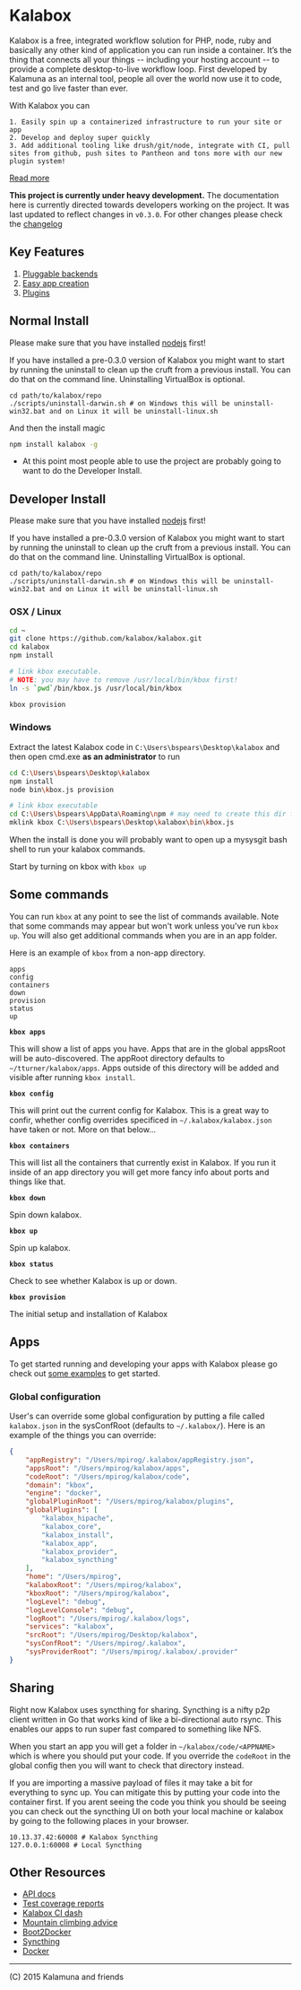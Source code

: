 # Kalabox

Kalabox is a free, integrated workflow solution for PHP, node, ruby and basically any other kind of application you can run inside a container. It’s the thing that connects all your things -- including your hosting account -- to provide a complete desktop-to-live workflow loop. First developed by Kalamuna as an internal tool, people all over the world now use it to code, test and go live faster than ever.

With Kalabox you can

    1. Easily spin up a containerized infrastructure to run your site or app
    2. Develop and deploy super quickly
    3. Add additional tooling like drush/git/node, integrate with CI, pull sites from github, push sites to Pantheon and tons more with our new plugin system!

[Read more](https://github.com/kalabox/kalabox/wiki)

**This project is currently under heavy development.** The documentation here is currently directed towards developers working on the project. It was last updated to reflect changes in `v0.3.0`. For other changes please check the [changelog](https://github.com/kalabox/kalabox/blob/master/CHANGELOG.md)

## Key Features

1. [Pluggable backends](https://github.com/kalabox/kalabox/wiki/Pluggable-Backends)
2. [Easy app creation](https://github.com/kalabox/kalabox-app-examples)
3. [Plugins](https://github.com/kalabox/kalabox/wiki/Plugin-System)

## Normal Install

Please make sure that you have installed [nodejs](http://nodejs.org/) first!

If you have installed a pre-0.3.0 version of Kalabox you might want to start by running the uninstall to clean up the cruft from a previous install. You can do that on the command line. Uninstalling VirtualBox is optional. 

```
cd path/to/kalabox/repo
./scripts/uninstall-darwin.sh # on Windows this will be uninstall-win32.bat and on Linux it will be uninstall-linux.sh
```

And then the install magic

```bash
npm install kalabox -g
```

* At this point most people able to use the project are probably going to want to do the Developer Install.

## Developer Install

Please make sure that you have installed [nodejs](http://nodejs.org/) first!

If you have installed a pre-0.3.0 version of Kalabox you might want to start by running the uninstall to clean up the cruft from a previous install. You can do that on the command line. Uninstalling VirtualBox is optional. 

```
cd path/to/kalabox/repo
./scripts/uninstall-darwin.sh # on Windows this will be uninstall-win32.bat and on Linux it will be uninstall-linux.sh
```

### OSX / Linux

```bash
cd ~
git clone https://github.com/kalabox/kalabox.git
cd kalabox
npm install

# link kbox executable.
# NOTE: you may have to remove /usr/local/bin/kbox first!
ln -s `pwd`/bin/kbox.js /usr/local/bin/kbox

kbox provision
```

### Windows

Extract the latest Kalabox code in `C:\Users\bspears\Desktop\kalabox` and then open cmd.exe **as an administrator** to run

```bash
cd C:\Users\bspears\Desktop\kalabox
npm install
node bin\kbox.js provision

# link kbox executable
cd C:\Users\bspears\AppData\Roaming\npm # may need to create this dir first
mklink kbox C:\Users\bspears\Desktop\kalabox\bin\kbox.js

```

When the install is done you will probably want to open up a mysysgit bash shell to run your kalabox commands.

Start by turning on kbox with `kbox up`

## Some commands

You can run `kbox` at any point to see the list of commands available. Note that some commands may appear but won't work unless you've run `kbox up`. You will also get additional commands when you are in an app folder.

Here is an example of `kbox` from a non-app directory.

```
apps
config
containers
down
provision
status
up
```

**`kbox apps`**

This will show a list of apps you have. Apps that are in the global appsRoot will be auto-discovered. The appRoot directory defaults to `~/tturner/kalabox/apps`. Apps outside of this directory will be added and visible after running `kbox install`.

**`kbox config`**

This will print out the current config for Kalabox. This is a great way to confir, whether config overrides specificed in `~/.kalabox/kalabox.json` have taken or not. More on that below...

**`kbox containers`**

This will list all the containers that currently exist in Kalabox. If you run it inside of an app directory you will get more fancy info about ports and things like that.

**`kbox down`**

Spin down kalabox.

**`kbox up`**

Spin up kalabox.

**`kbox status`**

Check to see whether Kalabox is up or down.

**`kbox provision`**

The initial setup and installation of Kalabox

## Apps

To get started running and developing your apps with Kalabox please go check out [some examples](https://github.com/kalabox/kalabox-app-examples) to get started.

### Global configuration

User's can override some global configuration by putting a file called `kalabox.json` in the sysConfRoot (defaults to `~/.kalabox/`). Here is an example of the things you can override:

```json
{
	"appRegistry": "/Users/mpirog/.kalabox/appRegistry.json",
	"appsRoot": "/Users/mpirog/kalabox/apps",
	"codeRoot": "/Users/mpirog/kalabox/code",
	"domain": "kbox",
	"engine": "docker",
	"globalPluginRoot": "/Users/mpirog/kalabox/plugins",
	"globalPlugins": [
		"kalabox_hipache",
		"kalabox_core",
		"kalabox_install",
		"kalabox_app",
		"kalabox_provider",
		"kalabox_syncthing"
	],
	"home": "/Users/mpirog",
	"kalaboxRoot": "/Users/mpirog/kalabox",
	"kboxRoot": "/Users/mpirog/kalabox",
	"logLevel": "debug",
	"logLevelConsole": "debug",
	"logRoot": "/Users/mpirog/.kalabox/logs",
	"services": "kalabox",
	"srcRoot": "/Users/mpirog/Desktop/kalabox",
	"sysConfRoot": "/Users/mpirog/.kalabox",
	"sysProviderRoot": "/Users/mpirog/.kalabox/.provider"
}

```

## Sharing

Right now Kalabox uses syncthing for sharing. Syncthing is a nifty p2p client written in Go that works kind of like a bi-directional auto rsync. This enables our apps to run super fast compared to something like NFS.

When you start an app you will get a folder in `~/kalabox/code/<APPNAME>` which is where you should put your code. If you override the `codeRoot` in the global config then you will want to check that directory instead.

If you are importing a massive payload of files it may take a bit for everything to sync up. You can mitigate this by putting your code into the container first. If you arent seeing the code you think you should be seeing you can check out the syncthing UI on both your local machine or kalabox by going to the following places in your browser.

```
10.13.37.42:60008 # Kalabox Syncthing
127.0.0.1:60008 # Local Syncthing
```

## Other Resources

* [API docs](http://api.kalabox.me/)
* [Test coverage reports](http://coverage.kalabox.me/)
* [Kalabox CI dash](http://ci.kalabox.me/)
* [Mountain climbing advice](https://www.youtube.com/watch?v=tkBVDh7my9Q)
* [Boot2Docker](https://github.com/boot2docker/boot2docker)
* [Syncthing](https://github.com/syncthing/syncthing)
* [Docker](https://github.com/docker/docker)

-------------------------------------------------------------------------------------
(C) 2015 Kalamuna and friends



